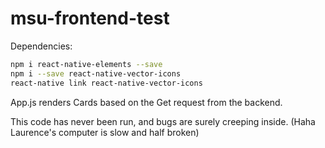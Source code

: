 # msu-frontend-test

Dependencies:

```bash
npm i react-native-elements --save
npm i --save react-native-vector-icons
react-native link react-native-vector-icons
```

App.js renders Cards based on the Get request from the backend.

This code has never been run, and bugs are surely creeping inside. (Haha Laurence's computer is slow and half broken)
